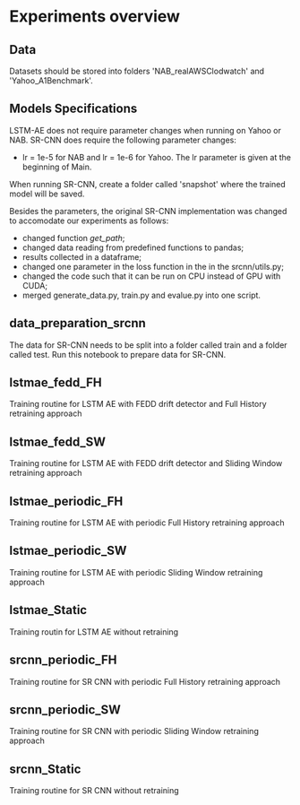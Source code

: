 # Experiments overview

## Data

Datasets should be stored into folders 'NAB_realAWSClodwatch' and 'Yahoo_A1Benchmark'.

## Models Specifications

LSTM-AE does not require parameter changes when running on Yahoo or NAB. SR-CNN does require the following parameter changes:
- lr = 1e-5 for NAB and lr = 1e-6 for Yahoo. The lr parameter is given at the beginning of Main.

When running SR-CNN, create a folder called 'snapshot' where the trained model will be saved.

Besides the parameters, the original SR-CNN implementation was changed to accomodate our experiments as follows:
- changed function _get_path_;
- changed data reading from predefined functions to pandas;
- results collected in a dataframe;
- changed one parameter in the loss function in the in the srcnn/utils.py;
- changed the code such that it can be run on CPU instead of GPU with CUDA;
- merged generate_data.py, train.py and evalue.py into one script.


## data_preparation_srcnn

The data for SR-CNN needs to be split into a folder called train and a folder called test.
Run this notebook to prepare data for SR-CNN.

## lstmae_fedd_FH

Training routine for LSTM AE with FEDD drift detector and Full History retraining approach

## lstmae_fedd_SW

Training routine for LSTM AE with FEDD drift detector and Sliding Window retraining approach

## lstmae_periodic_FH

Training routine for LSTM AE with periodic Full History retraining approach

## lstmae_periodic_SW

Training routine for LSTM AE with periodic Sliding Window retraining approach

## lstmae_Static

Training routin for LSTM AE without retraining

## srcnn_periodic_FH

Training routine for SR CNN with periodic Full History retraining approach

## srcnn_periodic_SW

Training routine for SR CNN with periodic Sliding Window retraining approach

## srcnn_Static

Training routine for SR CNN without retraining
